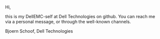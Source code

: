 Hi,

this is my DellEMC-self at Dell Technologies on github.
You can reach me via a personal message, or through the well-known channels.

Bjoern Schoof, Dell Technologies

<!---
bjscde/bjscde is a ✨ special ✨ repository because its `README.md` (this file) appears on your GitHub profile.
You can click the Preview link to take a look at your changes.
--->
